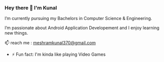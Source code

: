 ### Hey there 👋 I'm Kunal 

I’m currently pursuing my Bachelors in Computer Science & Engineering.

I’m passionate about Android Application Developement and I enjoy learning new things.

 📫 reach me : meshramkunal370@gmail.com 
 
- ⚡ Fun fact: I'm kinda like playing Video Games 
<!--
**kunal370/kunal370** is a ✨ _special_ ✨ repository because its `README.md` (this file) appears on your GitHub profile.

Here are some ideas to get you started:

- 🔭 I’m intrested in Android Application Developement
- 🌱 I’m currently pursuing Engineering | B.Tech.
- 📫 How to reach me: meshramkunal370@gmail.com 
- ⚡ Fun fact: I'm kinda funny 
-->
